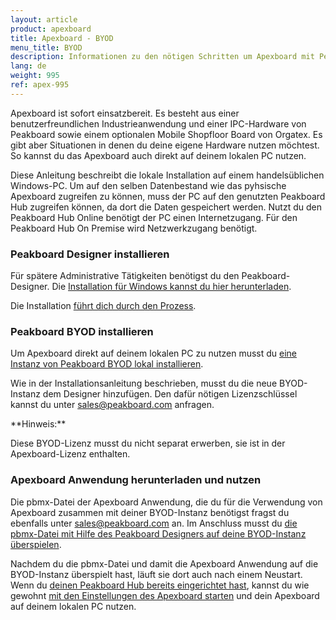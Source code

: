 ```yaml
---
layout: article
product: apexboard
title: Apexboard - BYOD
menu_title: BYOD
description: Informationen zu den nötigen Schritten um Apexboard mit Peakboard BYOD zu nutzen
lang: de
weight: 995
ref: apex-995
---
```


Apexboard ist sofort einsatzbereit. Es besteht aus einer benutzerfreundlichen Industrieanwendung und einer IPC-Hardware von Peakboard sowie einem optionalen Mobile Shopfloor Board von Orgatex. Es gibt aber Situationen in denen du deine eigene Hardware nutzen möchtest. So kannst du das Apexboard auch direkt auf deinem lokalen PC nutzen.

Diese Anleitung beschreibt die lokale Installation auf einem handelsüblichen Windows-PC. Um auf den selben Datenbestand wie das pyhsische Apexboard zugreifen zu können, muss der PC auf den genutzten Peakboard Hub zugreifen können, da dort die Daten gespeichert werden. Nutzt du den Peakboard Hub Online benötigt der PC einen Internetzugang. Für den Peakboard Hub On Premise wird Netzwerkzugang benötigt.

### Peakboard Designer installieren

Für spätere Administrative Tätigkeiten benötigst du den Peakboard-Designer. Die [Installation für Windows kannst du hier herunterladen](https://downloads.peakboard.com/download/Peakboard/master/PeakboardSetup.exe).

Die Installation [führt dich durch den Prozess](/get_started/de-peakboard-designer.html).

### Peakboard BYOD installieren

Um Apexboard direkt auf deinem lokalen PC zu nutzen musst du [eine Instanz von Peakboard BYOD lokal installieren](/get_started/de-peakboard-byod.html).

Wie in der Installationsanleitung beschrieben, musst du die neue BYOD-Instanz dem Designer hinzufügen. Den dafür nötigen Lizenzschlüssel kannst du unter [sales@peakboard.com](mailto:sales@peakboard.com) anfragen.

<div class="box-tip" markdown="1">
**Hinweis:**

Diese BYOD-Lizenz musst du nicht separat erwerben, sie ist in der Apexboard-Lizenz enthalten.
</div>

### Apexboard Anwendung herunterladen und nutzen

Die pbmx-Datei der Apexboard Anwendung, die du für die Verwendung von Apexboard zusammen mit deiner BYOD-Instanz benötigst fragst du ebenfalls unter [sales@peakboard.com](mailto:sales@peakboard.com) an. Im Anschluss musst du [die pbmx-Datei mit Hilfe des Peakboard Designers auf deine BYOD-Instanz überspielen](/get_started/de-peakboard-box.html).

Nachdem du die pbmx-Datei und damit die Apexboard Anwendung auf die BYOD-Instanz überspielt hast, läuft sie dort auch nach einem Neustart. Wenn du [deinen Peakboard Hub bereits eingerichtet hast](/apexboard/de-apexboard-peakboard-hub.html), kannst du wie gewohnt [mit den Einstellungen des Apexboard starten](/apexboard/de-apexboard-settings.html) und dein Apexboard auf deinem lokalen PC nutzen.
